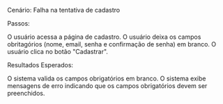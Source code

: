 Cenário: Falha na tentativa de cadastro 

Passos: 

O usuário acessa a página de cadastro.
O usuário  deixa os campos obritagórios (nome, email, senha e confirmação de senha) em branco.
O usuário clica no botão "Cadastrar".

Resultados Esperados: 

O sistema valida os campos obrigatórios em branco.
O sistema exibe mensagens de erro indicando que os campos obrigatórios devem ser preenchidos.